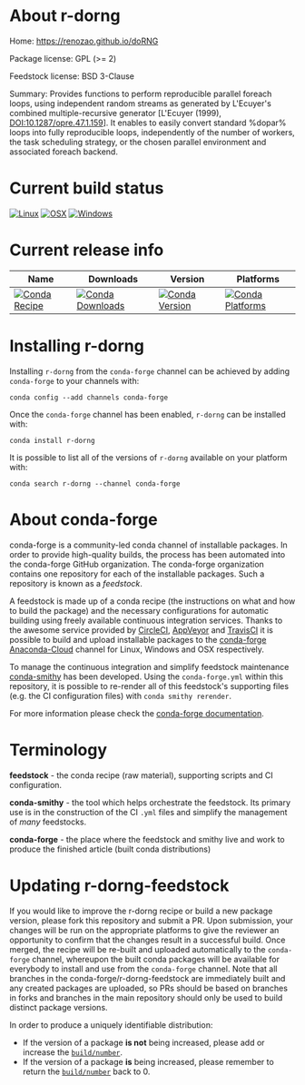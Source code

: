 About r-dorng
=============

Home: https://renozao.github.io/doRNG

Package license: GPL (>= 2)

Feedstock license: BSD 3-Clause

Summary: Provides functions to perform reproducible parallel foreach loops, using independent random streams as generated by L'Ecuyer's combined multiple-recursive generator [L'Ecuyer (1999), <DOI:10.1287/opre.47.1.159>]. It enables to easily convert standard %dopar% loops into fully reproducible loops, independently of the number of workers, the task scheduling strategy, or the chosen parallel environment and associated foreach backend.



Current build status
====================

[![Linux](https://img.shields.io/circleci/project/github/conda-forge/r-doRNG-feedstock/master.svg?label=Linux)](https://circleci.com/gh/conda-forge/r-doRNG-feedstock)
[![OSX](https://img.shields.io/travis/conda-forge/r-doRNG-feedstock/master.svg?label=macOS)](https://travis-ci.org/conda-forge/r-doRNG-feedstock)
[![Windows](https://img.shields.io/appveyor/ci/conda-forge/r-doRNG-feedstock/master.svg?label=Windows)](https://ci.appveyor.com/project/conda-forge/r-doRNG-feedstock/branch/master)

Current release info
====================

| Name | Downloads | Version | Platforms |
| --- | --- | --- | --- |
| [![Conda Recipe](https://img.shields.io/badge/recipe-r--dorng-green.svg)](https://anaconda.org/conda-forge/r-dorng) | [![Conda Downloads](https://img.shields.io/conda/dn/conda-forge/r-dorng.svg)](https://anaconda.org/conda-forge/r-dorng) | [![Conda Version](https://img.shields.io/conda/vn/conda-forge/r-dorng.svg)](https://anaconda.org/conda-forge/r-dorng) | [![Conda Platforms](https://img.shields.io/conda/pn/conda-forge/r-dorng.svg)](https://anaconda.org/conda-forge/r-dorng) |

Installing r-dorng
==================

Installing `r-dorng` from the `conda-forge` channel can be achieved by adding `conda-forge` to your channels with:

```
conda config --add channels conda-forge
```

Once the `conda-forge` channel has been enabled, `r-dorng` can be installed with:

```
conda install r-dorng
```

It is possible to list all of the versions of `r-dorng` available on your platform with:

```
conda search r-dorng --channel conda-forge
```


About conda-forge
=================

conda-forge is a community-led conda channel of installable packages.
In order to provide high-quality builds, the process has been automated into the
conda-forge GitHub organization. The conda-forge organization contains one repository
for each of the installable packages. Such a repository is known as a *feedstock*.

A feedstock is made up of a conda recipe (the instructions on what and how to build
the package) and the necessary configurations for automatic building using freely
available continuous integration services. Thanks to the awesome service provided by
[CircleCI](https://circleci.com/), [AppVeyor](https://www.appveyor.com/)
and [TravisCI](https://travis-ci.org/) it is possible to build and upload installable
packages to the [conda-forge](https://anaconda.org/conda-forge)
[Anaconda-Cloud](https://anaconda.org/) channel for Linux, Windows and OSX respectively.

To manage the continuous integration and simplify feedstock maintenance
[conda-smithy](https://github.com/conda-forge/conda-smithy) has been developed.
Using the ``conda-forge.yml`` within this repository, it is possible to re-render all of
this feedstock's supporting files (e.g. the CI configuration files) with ``conda smithy rerender``.

For more information please check the [conda-forge documentation](https://conda-forge.org/docs/).

Terminology
===========

**feedstock** - the conda recipe (raw material), supporting scripts and CI configuration.

**conda-smithy** - the tool which helps orchestrate the feedstock.
                   Its primary use is in the construction of the CI ``.yml`` files
                   and simplify the management of *many* feedstocks.

**conda-forge** - the place where the feedstock and smithy live and work to
                  produce the finished article (built conda distributions)


Updating r-dorng-feedstock
==========================

If you would like to improve the r-dorng recipe or build a new
package version, please fork this repository and submit a PR. Upon submission,
your changes will be run on the appropriate platforms to give the reviewer an
opportunity to confirm that the changes result in a successful build. Once
merged, the recipe will be re-built and uploaded automatically to the
`conda-forge` channel, whereupon the built conda packages will be available for
everybody to install and use from the `conda-forge` channel.
Note that all branches in the conda-forge/r-dorng-feedstock are
immediately built and any created packages are uploaded, so PRs should be based
on branches in forks and branches in the main repository should only be used to
build distinct package versions.

In order to produce a uniquely identifiable distribution:
 * If the version of a package **is not** being increased, please add or increase
   the [``build/number``](https://conda.io/docs/user-guide/tasks/build-packages/define-metadata.html#build-number-and-string).
 * If the version of a package **is** being increased, please remember to return
   the [``build/number``](https://conda.io/docs/user-guide/tasks/build-packages/define-metadata.html#build-number-and-string)
   back to 0.
